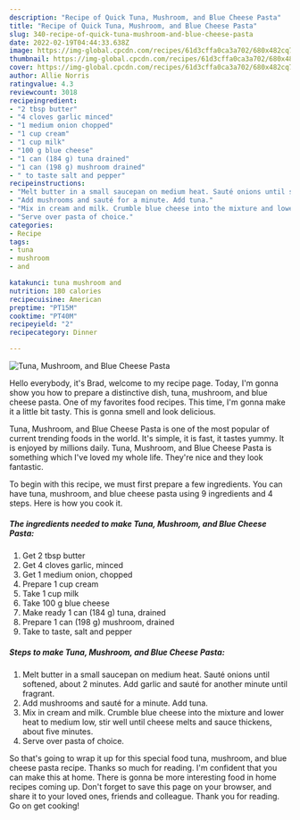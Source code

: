 ```yaml
---
description: "Recipe of Quick Tuna, Mushroom, and Blue Cheese Pasta"
title: "Recipe of Quick Tuna, Mushroom, and Blue Cheese Pasta"
slug: 340-recipe-of-quick-tuna-mushroom-and-blue-cheese-pasta
date: 2022-02-19T04:44:33.638Z
image: https://img-global.cpcdn.com/recipes/61d3cffa0ca3a702/680x482cq70/tuna-mushroom-and-blue-cheese-pasta-recipe-main-photo.jpg
thumbnail: https://img-global.cpcdn.com/recipes/61d3cffa0ca3a702/680x482cq70/tuna-mushroom-and-blue-cheese-pasta-recipe-main-photo.jpg
cover: https://img-global.cpcdn.com/recipes/61d3cffa0ca3a702/680x482cq70/tuna-mushroom-and-blue-cheese-pasta-recipe-main-photo.jpg
author: Allie Norris
ratingvalue: 4.3
reviewcount: 3018
recipeingredient:
- "2 tbsp butter"
- "4 cloves garlic minced"
- "1 medium onion chopped"
- "1 cup cream"
- "1 cup milk"
- "100 g blue cheese"
- "1 can (184 g) tuna drained"
- "1 can (198 g) mushroom drained"
- " to taste salt and pepper"
recipeinstructions:
- "Melt butter in a small saucepan on medium heat. Sauté onions until softened, about 2 minutes. Add garlic and sauté for another minute until fragrant."
- "Add mushrooms and sauté for a minute. Add tuna."
- "Mix in cream and milk. Crumble blue cheese into the mixture and lower heat to medium low, stir well until cheese melts and sauce thickens, about five minutes."
- "Serve over pasta of choice."
categories:
- Recipe
tags:
- tuna
- mushroom
- and

katakunci: tuna mushroom and 
nutrition: 180 calories
recipecuisine: American
preptime: "PT15M"
cooktime: "PT40M"
recipeyield: "2"
recipecategory: Dinner

---
```



![Tuna, Mushroom, and Blue Cheese Pasta](https://img-global.cpcdn.com/recipes/61d3cffa0ca3a702/680x482cq70/tuna-mushroom-and-blue-cheese-pasta-recipe-main-photo.jpg)

Hello everybody, it's Brad, welcome to my recipe page. Today, I'm gonna show you how to prepare a distinctive dish, tuna, mushroom, and blue cheese pasta. One of my favorites food recipes. This time, I'm gonna make it a little bit tasty. This is gonna smell and look delicious.



Tuna, Mushroom, and Blue Cheese Pasta is one of the most popular of current trending foods in the world. It's simple, it is fast, it tastes yummy. It is enjoyed by millions daily. Tuna, Mushroom, and Blue Cheese Pasta is something which I've loved my whole life. They're nice and they look fantastic.


To begin with this recipe, we must first prepare a few ingredients. You can have tuna, mushroom, and blue cheese pasta using 9 ingredients and 4 steps. Here is how you cook it.

<!--inarticleads1-->

##### The ingredients needed to make Tuna, Mushroom, and Blue Cheese Pasta:

1. Get 2 tbsp butter
1. Get 4 cloves garlic, minced
1. Get 1 medium onion, chopped
1. Prepare 1 cup cream
1. Take 1 cup milk
1. Take 100 g blue cheese
1. Make ready 1 can (184 g) tuna, drained
1. Prepare 1 can (198 g) mushroom, drained
1. Take  to taste, salt and pepper




<!--inarticleads2-->

##### Steps to make Tuna, Mushroom, and Blue Cheese Pasta:

1. Melt butter in a small saucepan on medium heat. Sauté onions until softened, about 2 minutes. Add garlic and sauté for another minute until fragrant.
1. Add mushrooms and sauté for a minute. Add tuna.
1. Mix in cream and milk. Crumble blue cheese into the mixture and lower heat to medium low, stir well until cheese melts and sauce thickens, about five minutes.
1. Serve over pasta of choice.




So that's going to wrap it up for this special food tuna, mushroom, and blue cheese pasta recipe. Thanks so much for reading. I'm confident that you can make this at home. There is gonna be more interesting food in home recipes coming up. Don't forget to save this page on your browser, and share it to your loved ones, friends and colleague. Thank you for reading. Go on get cooking!
